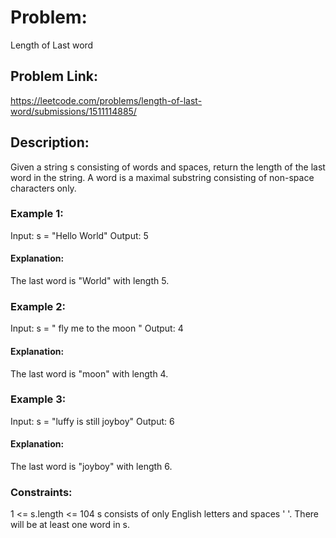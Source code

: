 # Problem:
Length of Last word

## Problem Link: 
https://leetcode.com/problems/length-of-last-word/submissions/1511114885/

## Description:
Given a string s consisting of words and spaces, return the length of the last word in the string.
A word is a maximal substring consisting of non-space characters only.

### Example 1:

Input: s = "Hello World"
Output: 5
#### Explanation:
The last word is "World" with length 5.

### Example 2:

Input: s = "   fly me   to   the moon  "
Output: 4
#### Explanation: 
The last word is "moon" with length 4.

### Example 3:

Input: s = "luffy is still joyboy"
Output: 6
#### Explanation: 
The last word is "joyboy" with length 6.
 
### Constraints:

1 <= s.length <= 104
s consists of only English letters and spaces ' '.
There will be at least one word in s.


